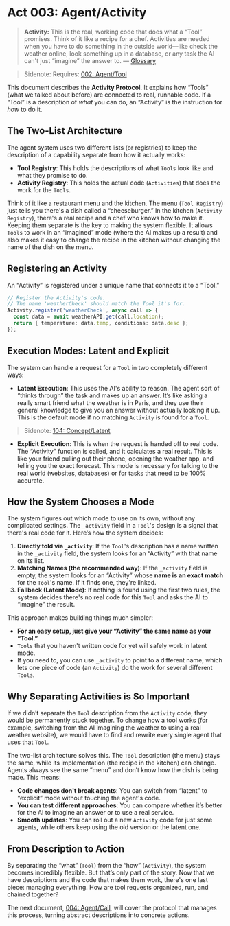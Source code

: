 # Act 003: Agent/Activity

> **Activity:** This is the real, working code that does what a “Tool” promises. Think of it like a recipe for a chef. Activities are needed when you have to do something in the outside world—like check the weather online, look something up in a database, or any task the AI can't just “imagine” the answer to. — [Glossary](./000_glossary.md)

> Sidenote: Requires: [002: Agent/Tool](./002_agent_tool.md)
>

This document describes the **Activity Protocol**. It explains how “Tools” (what we talked about before) are connected to real, runnable code. If a “Tool” is a description of *what* you can do, an “Activity” is the instruction for *how* to do it.

## The Two-List Architecture

The agent system uses two different lists (or registries) to keep the description of a capability separate from how it actually works:

- **Tool Registry**: This holds the descriptions of what `Tools` look like and what they promise to do.
- **Activity Registry**: This holds the actual code (`Activities`) that does the work for the `Tools`.

Think of it like a restaurant menu and the kitchen. The menu (`Tool Registry`) just tells you there's a dish called a “cheeseburger.” In the kitchen (`Activity Registry`), there's a real recipe and a chef who knows how to make it. Keeping them separate is the key to making the system flexible. It allows `Tools` to work in an “imagined” mode (where the AI makes up a result) and also makes it easy to change the recipe in the kitchen without changing the name of the dish on the menu.

## Registering an Activity

An “Activity” is registered under a unique name that connects it to a “Tool.”

```typescript
// Register the Activity's code.
// The name 'weatherCheck' should match the Tool it's for.
Activity.register('weatherCheck', async call => {
  const data = await weatherAPI.get(call.location);
  return { temperature: data.temp, conditions: data.desc };
});
```

## Execution Modes: Latent and Explicit

The system can handle a request for a `Tool` in two completely different ways:

- **Latent Execution**: This uses the AI's ability to reason. The agent sort of “thinks through” the task and makes up an answer. It’s like asking a really smart friend what the weather is in Paris, and they use their general knowledge to give you an answer without actually looking it up. This is the default mode if no matching `Activity` is found for a `Tool`.
> Sidenote: [104: Concept/Latent](./104_concept_latent.md)
- **Explicit Execution**: This is when the request is handed off to real code. The “Activity” function is called, and it calculates a real result. This is like your friend pulling out their phone, opening the weather app, and telling you the exact forecast. This mode is necessary for talking to the real world (websites, databases) or for tasks that need to be 100% accurate.

## How the System Chooses a Mode

The system figures out which mode to use on its own, without any complicated settings. The `_activity` field in a `Tool`'s design is a signal that there's real code for it. Here’s how the system decides:

1.  **Directly told via `_activity`**: If the `Tool`'s description has a name written in the `_activity` field, the system looks for an “Activity” with that name on its list.
2.  **Matching Names (the recommended way)**: If the `_activity` field is empty, the system looks for an “Activity” whose **name is an exact match** for the `Tool`'s name. If it finds one, they're linked.
3.  **Fallback (Latent Mode)**: If nothing is found using the first two rules, the system decides there's no real code for this `Tool` and asks the AI to “imagine” the result.

This approach makes building things much simpler:

- **For an easy setup, just give your “Activity” the same name as your “Tool.”**
- `Tools` that you haven't written code for yet will safely work in latent mode.
- If you need to, you can use `_activity` to point to a different name, which lets one piece of code (an `Activity`) do the work for several different `Tools`.

## Why Separating Activities is So Important

If we didn’t separate the `Tool` description from the `Activity` code, they would be permanently stuck together. To change how a tool works (for example, switching from the AI imagining the weather to using a real weather website), we would have to find and rewrite every single agent that uses that `Tool`.

The two-list architecture solves this. The `Tool` description (the menu) stays the same, while its implementation (the recipe in the kitchen) can change. Agents always see the same “menu” and don’t know how the dish is being made. This means:

- **Code changes don't break agents**: You can switch from “latent” to “explicit” mode without touching the agent's code.
- **You can test different approaches**: You can compare whether it’s better for the AI to imagine an answer or to use a real service.
- **Smooth updates**: You can roll out a new `Activity` code for just some agents, while others keep using the old version or the latent one.

## From Description to Action

By separating the “what” (`Tool`) from the “how” (`Activity`), the system becomes incredibly flexible. But that’s only part of the story. Now that we have descriptions and the code that makes them work, there's one last piece: managing everything. How are tool requests organized, run, and chained together?

The next document, [004: Agent/Call](./004_agent_call.md), will cover the protocol that manages this process, turning abstract descriptions into concrete actions.